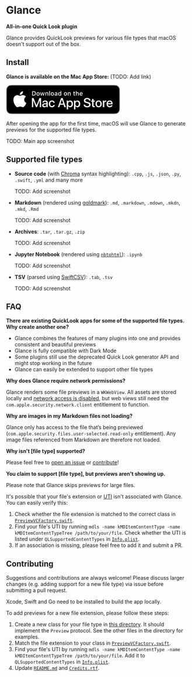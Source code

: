 # Glance

**All-in-one Quick Look plugin**

Glance provides QuickLook previews for various file types that macOS doesn't support out of the box.

## Install

**Glance is available on the Mac App Store:** (TODO: Add link)

![App Store download link](./.github/download-badge.svg)

After opening the app for the first time, macOS will use Glance to generate previews for the supported file types.

TODO: Main app screenshot

## Supported file types

- **Source code** (with [Chroma](https://github.com/alecthomas/chroma) syntax highlighting): `.cpp`, `.js`, `.json`, `.py`, `.swift`, `.yml` and many more

  TODO: Add screenshot

- **Markdown** (rendered using [goldmark](https://github.com/yuin/goldmark)): `.md`, `.markdown`, `.mdown`, `.mkdn`, `.mkd`, `.Rmd`

  TODO: Add screenshot

- **Archives**: `.tar`, `.tar.gz`, `.zip`

  TODO: Add screenshot

- **Jupyter Notebook** (rendered using [`nbtohtml`](https://github.com/samuelmeuli/nbtohtml)): `.ipynb`

  TODO: Add screenshot

- **TSV** (parsed using [SwiftCSV](https://github.com/swiftcsv/SwiftCSV)): `.tab`, `.tsv`

  TODO: Add screenshot

## FAQ

**There are existing QuickLook apps for some of the supported file types. Why create another one?**

- Glance combines the features of many plugins into one and provides consistent and beautiful previews
- Glance is fully compatible with Dark Mode
- Some plugins still use the deprecated Quick Look generator API and might stop working in the future
- Glance can easily be extended to support other file types

**Why does Glance require network permissions?**

Glance renders some file previews in a `WKWebView`. All assets are stored locally and [network access is disabled](./QLPlugin/Views/General/OfflineWebView.swift), but web views still need the `com.apple.security.network.client` entitlement to function.

**Why are images in my Markdown files not loading?**

Glance only has access to the file that’s being previewed (`com.apple.security.files.user-selected.read-only` entitlement). Any image files referenced from Markdown are therefore not loaded.

**Why isn't [file type] supported?**

Please feel free to [open an issue](https://github.com/samuelmeuli/glance/issues/new) or [contribute](#contributing)!

**You claim to support [file type], but previews aren't showing up.**

Please note that Glance skips previews for large files.

It's possible that your file's extension or [UTI](https://en.wikipedia.org/wiki/Uniform_Type_Identifier) isn't associated with Glance. You can easily verify this:

1. Check whether the file extension is matched to the correct class in [`PreviewVCFactory.swift`](./QLPlugin/Views/PreviewVCFactory.swift).
2. Find your file's UTI by running `mdls -name kMDItemContentType -name kMDItemContentTypeTree /path/to/your/file`. Check whether the UTI is listed under `QLSupportedContentTypes` in [`Info.plist`](./QLPlugin/Info.plist).
3. If an association is missing, please feel free to add it and submit a PR.

## Contributing

Suggestions and contributions are always welcome! Please discuss larger changes (e.g. adding support for a new file type) via issue before submitting a pull request.

Xcode, Swift and Go need to be installed to build the app locally.

To add previews for a new file extension, please follow these steps:

1. Create a new class for your file type in [this directory](./QLPlugin/Views/Previews/). It should implement the `Preview` protocol. See the other files in the directory for examples.
2. Match the file extension to your class in [`PreviewVCFactory.swift`](./QLPlugin/Views/PreviewVCFactory.swift).
3. Find your file's UTI by running `mdls -name kMDItemContentType -name kMDItemContentTypeTree /path/to/your/file`. Add it to `QLSupportedContentTypes` in [`Info.plist`](./QLPlugin/Info.plist).
4. Update [`README.md`](./README.md) and [`Credits.rtf`](./Glance/Credits.rtf).
